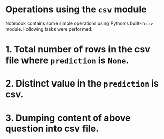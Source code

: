 # Operations using the `csv` module

Notebook contains some simple operations using Python's built-in `csv` module. Following tasks were performed:
# 1. Total number of rows in the csv file where `prediction` is `None`.
# 2. Distinct value in the `prediction` is csv.
# 3. Dumping content of above question into csv file.
